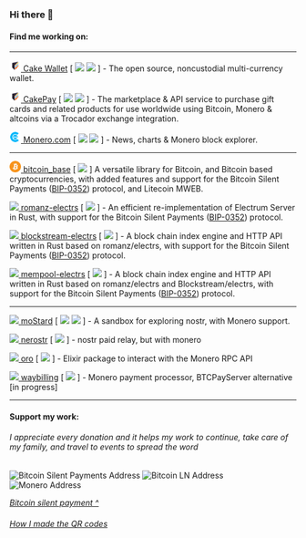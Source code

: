 ### Hi there 👋

#### Find me working on:

<hr style="height=0.05em">

[<img src="https://github.com/cake-tech/cake_wallet/blob/main/assets/images/cake_logo.png?raw=true" height="20"> Cake Wallet](https://github.com/cake-tech/cake_wallet) [ ![](https://img.shields.io/badge/Dart-02569B?logo=dart) ![](https://img.shields.io/badge/Flutter-0468d7?logo=flutter) ] - The open source, noncustodial multi-currency wallet.

[<img src="https://github.com/cake-tech/cake_wallet/blob/main/assets/images/cake_logo.png?raw=true" height="20"> CakePay](https://buy.cakepay.com) [ ![](https://img.shields.io/badge/Python-FFD43B?logo=python&logoColor=white) ![](https://img.shields.io/badge/Django-0C4B33?logo=django&logoColor=white) ] - The marketplace & API service to purchase gift cards and related products for use worldwide using Bitcoin, Monero & altcoins via a Trocador exchange integration.

[<img src="https://github.com/cake-tech/cake_wallet/blob/main/assets/images/monero.com_logo.png?raw=true" height="20"> Monero.com](https://monero.com) [ ![](https://img.shields.io/badge/Python-FFD43B?logo=python&logoColor=white) ![](https://img.shields.io/badge/Django-0C4B33?logo=django&logoColor=white) ] - News, charts & Monero block explorer.

<hr style="height=0.05em">

[<img src="https://github.com/cake-tech/cake_wallet/blob/main/assets/images/btc.png?raw=true" height="20"> bitcoin_base](https://github.com/cake-tech/bitcoin_base) [ ![](https://img.shields.io/badge/Dart-02569B?logo=dart) ] A versatile library for Bitcoin, and Bitcoin based cryptocurrencies, with added features and support for the Bitcoin Silent Payments ([BIP-0352](https://github.com/josibake/bips/blob/silent-payments-bip/bip-0352.mediawiki)) protocol, and Litecoin MWEB.

[<img src="https://raw.githubusercontent.com/romanz/electrs/master/logo/icon.svg" height="20"> romanz-electrs](https://github.com/cake-tech/electrs) [ ![](https://img.shields.io/badge/Rust-CE412B?logo=rust) ] - An efficient re-implementation of Electrum Server in Rust, with support for the Bitcoin Silent Payments ([BIP-0352](https://github.com/josibake/bips/blob/silent-payments-bip/bip-0352.mediawiki)) protocol.

[<img src="https://github.com/user-attachments/assets/062c9228-0cd2-4b4f-88b2-822dded3f649" height="20"> blockstream-electrs](https://github.com/cake-tech/blockstream-electrs) [ ![](https://img.shields.io/badge/Rust-CE412B?logo=rust) ] - A block chain index engine and HTTP API written in Rust based on romanz/electrs, with support for the Bitcoin Silent Payments ([BIP-0352](https://github.com/josibake/bips/blob/silent-payments-bip/bip-0352.mediawiki)) protocol.

[<img src="https://github.com/user-attachments/assets/d03073d2-c47f-48e5-9c2b-e726b7408f84" height="20"> mempool-electrs](https://github.com/cake-tech/mempool-electrs) [ ![](https://img.shields.io/badge/Rust-CE412B?logo=rust) ] - A block chain index engine and HTTP API written in Rust based on romanz/electrs and Blockstream/electrs, with support for the Bitcoin Silent Payments ([BIP-0352](https://github.com/josibake/bips/blob/silent-payments-bip/bip-0352.mediawiki)) protocol.

<hr style="height=0.05em">

[<img src="https://raw.githubusercontent.com/rafael-xmr/nostrudel/refs/heads/mostard/public/favicon.ico" height="25"> moStard](https://github.com/rafael-xmr/nostrudel/tree/mostard) [ ![](https://img.shields.io/badge/Typescript-%233178C6?style=flat&logo=TypeScript&logoColor=black) ![](https://img.shields.io/badge/react-%2361DAFB?style=flat&logo=React&logoColor=black
) ] - A sandbox for exploring nostr, with Monero support.

[<img src="https://raw.githubusercontent.com/rafael-xmr/nerostr/refs/heads/main/nerostr/html/static/assets/nerostr.webp" height="20"> nerostr](https://github.com/rafael-xmr/nerostr) [ ![](https://img.shields.io/badge/Go-%2300ADD8?style=flat&logo=Go&logoColor=white) ] - nostr paid relay, but with monero

[<img src="https://github.com/cake-tech/cake_wallet/blob/main/assets/images/monero.png?raw=true" height="20"> oro](https://github.com/rafael-xmr/oro) [ ![](https://img.shields.io/badge/Elixir-%234B275F?style=flat&logo=Elixir) ] - Elixir package to interact with the Monero RPC API

[<img src="https://github.com/cake-tech/cake_wallet/blob/main/assets/images/monero.png?raw=true" height="20"> waybilling](https://github.com/rafael-xmr/waybilling) [ ![](https://img.shields.io/badge/Elixir-%234B275F?style=flat&logo=Elixir) ] - Monero payment processor, BTCPayServer alternative [in progress]

<hr style="height=0.05em">


<!--
[<img src="https://github.com/rafael-xmr/nostrudel/blob/mostard/public/mostard_sat.png?raw=true" height="20"> mostard](https://mostard.org) [ ![](https://img.shields.io/badge/React-blue?logo=react&logoColor=white) ![](https://img.shields.io/badge/Typescript-blue?logo=typescript&logoColor=white) ] - nostr + monero.
-->

#### Support my work:
###### I appreciate every donation and it helps my work to continue, take care of my family, and travel to events to spread the word

<img src="https://github.com/rafael-xmr/rafael-xmr/assets/76502841/8b9c11d9-cd32-4d45-a743-d4cda1fc7490" height="175" alt="Bitcoin Silent Payments Address">
<img src="https://github.com/user-attachments/assets/9a8b1dd1-7e11-4f23-b998-c2331e48ecd6" height="175" alt="Bitcoin LN Address">
<img src="https://github.com/rafael-xmr/rafael-xmr/assets/76502841/0381040e-f4d4-4af5-9a32-ca131b2afefd" height="175" alt="Monero Address">

 _[Bitcoin silent payment ^](https://guides.cakewallet.com/docs/cryptos/bitcoin/#silent-payments)_

###### _[How I made the QR codes](https://gist.github.com/rafael-xmr/3ccb7d984e87618e0b3f563fd4f48797)_

<!--
###### Contact:

<img src="https://github.com/rafael-xmr/rafael-xmr/assets/76502841/73e69d55-1ab4-4943-994b-afa2d7f45cf1" height="250" alt="SimpleX Contact Address">



###### Cool things:

[<img src="https://raw.githubusercontent.com/PapirusDevelopmentTeam/papirus-icon-theme/df803da7f0475cf0549e6c13ad916b980515a7cb/Papirus/48x48/apps/vieb.svg" height="20"> Vieb browser](https://github.com/Jelmerro/Vieb)
